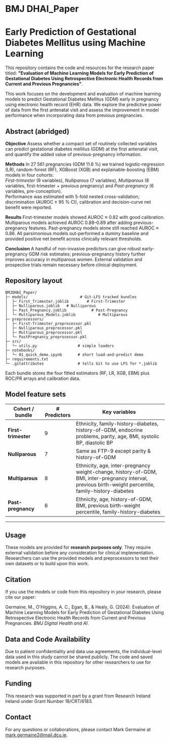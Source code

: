 # BMJ DHAI_Paper

# Early Prediction of Gestational Diabetes Mellitus using Machine Learning

This repository contains the code and resources for the research paper titled: **"Evaluation of Machine Learning Models for Early Prediction of Gestational Diabetes Using Retrospective Electronic Health Records from Current and Previous Pregnancies"**. 

This work focuses on the development and evaluation of machine learning models to predict Gestational Diabetes Mellitus (GDM) early in pregnancy using electronic health record (EHR) data. We explore the predictive power of data from the first antenatal visit and assess the improvement in model performance when incorporating data from previous pregnancies.

## Abstract (abridged)

**Objective** Assess whether a compact set of routinely collected variables can predict gestational diabetes mellitus (GDM) at the first antenatal visit, and quantify the added value of previous-pregnancy information.

**Methods** In 27 561 pregnancies (GDM 11.6 %) we trained logistic-regression (LR), random-forest (RF), XGBoost (XGB) and explainable-boosting (EBM) models in four cohorts:  
*First-trimester* (9 variables), *Nulliparous* (7 variables), *Multiparous* (8 variables, first-trimester + previous pregnancy) and *Past-pregnancy* (6 variables, pre-conception).  
Performance was estimated with 5-fold nested cross-validation; discrimination (AUROC ± 95 % CI), calibration and decision-curve net benefit were reported.

**Results** First-trimester models showed AUROC ≈ 0.82 with good calibration.  Multiparous models achieved AUROC 0.88–0.89 after adding previous-pregnancy features.  Past-pregnancy models alone still reached AUROC ≈ 0.86.  All parsimonious models out-performed a dummy baseline and provided positive net benefit across clinically relevant thresholds.

**Conclusion** A handful of non-invasive predictors can give robust early-pregnancy GDM risk estimates; previous-pregnancy history further improves accuracy in multiparous women.  External validation and prospective trials remain necessary before clinical deployment.

## Repository layout

```
BMJDHAI_Paper/
├─ models/                       # Git-LFS tracked bundles
│  ├─ First_Trimester.joblib        # First-Trimester
│  ├─ Nulliparous.joblib   # Nulliparous
│  ├─ Past_Pregnancy.joblib           # Past-Pregnancy
│  └─ Multiparous_Models.joblib          # Multiparous
├─ preprocessors/
│  ├─ First-Trimester_preprocessor.pkl
│  ├─ Nulliparous_preprocessor.pkl
│  ├─ Multiparous_preprocessor.pkl
│  └─ PastPregnancy_preprocessor.pkl
├─ src/
│  └─ utils.py                  # simple loaders
├─ notebooks/
│  └─ 01_quick_demo.ipynb       # short load-and-predict demo
├─ requirements.txt
└─ .gitattributes               # tells Git to use LFS for *.joblib
```

Each bundle stores the four fitted estimators (RF, LR, XGB, EBM) plus ROC/PR arrays and calibration data.

## Model feature sets

| Cohort / bundle | # Predictors | Key variables |
|-----------------|-------------|---------------|
| **First-trimester** | 9 | Ethnicity, family-history-diabetes, history-of-GDM, endocrine problems, parity, age, BMI, systolic BP, diastolic BP |
| **Nulliparous** | 7 | Same as FTP-9 except parity & history-of-GDM |
| **Multiparous** | 8 | Ethnicity, age, inter-pregnancy weight-change, history-of-GDM, BMI, inter-pregnancy interval, previous birth-weight percentile, family-history-diabetes |
| **Past-pregnancy** | 6 | Ethnicity, age, history-of-GDM, BMI, previous birth-weight percentile, family-history-diabetes |

---


## Usage

These models are provided for **research purposes only**. They require external validation before any consideration for clinical implementation.  Researchers can use the provided models and preprocessors to test their own datasets or to build upon this work.

## Citation

If you use the models or code from this repository in your research, please cite our paper:

Germaine, M., O'Higgins, A. C., Egan, B., & Healy, G. (2024). Evaluation of Machine Learning Models for Early Prediction of Gestational Diabetes Using Retrospective Electronic Health Records from Current and Previous Pregnancies. *BMJ Digital Health and AI*.


## Data and Code Availability

Due to patient confidentiality and data use agreements, the individual-level data used in this study cannot be shared publicly. The code and saved models are available in this repository for other researchers to use for research purposes. 

## Funding

This research was supported in part by a grant from Research Ireland Ireland under Grant Number 18/CRT/6183. 

## Contact

For any questions or collaborations, please contact Mark Germaine at mark.germaine2@mail.dcu.ie.

